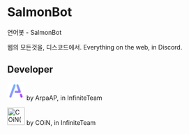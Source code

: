 # SalmonBot
연어봇 - SalmonBot

웹의 모든것을, 디스코드에서.
Everything on the web, in Discord.

Developer
--
 
[<img src="./p.png" width="40" height="40" title="ArpaAP">](https://github.com/ArpaAP) by ArpaAP, in InfiniteTeam

[<img src="https://cdn.discordapp.com/attachments/632678489144688678/689055297930526744/72da39a2fb24304b.jpg" width="40" height="40" title="COiN(COIN-KR)">](https://github.com/COIN-KR) by COiN, in InfiniteTeam
